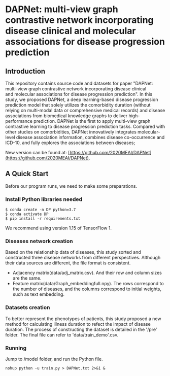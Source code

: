 # DAPNet: multi-view graph contrastive network incorporating disease clinical and molecular associations for disease progression prediction

## Introduction

This repository contains source code and datasets for paper "DAPNet: multi-view graph contrastive network incorporating disease clinical and molecular associations for disease progression prediction". In this study, we proposed DAPNet, a deep learning-based disease progression prediction model that solely utilizes the comorbidity duration (without relying on multi-modal data or comprehensive medical records) and disease associations from biomedical knowledge graphs to deliver high-performance prediction. DAPNet is the first to apply multi-view graph contrastive learning to disease progression prediction tasks. Compared with other studies on comorbidities, DAPNet innovatively integrates molecular-level disease association information, combines disease co-occurrence and ICD-10, and fully explores the associations between diseases;

New version can be found at:  [https://github.com/2020MEAI/DAPNet](https://github.com/2020MEAI/DAPNet).
  
## A Quick Start
Before our program runs, we need to make some preparations.

### Install Python libraries needed


```shell
$ conda create -n DP python=3.7
$ conda activate DP
$ pip install -r requirements.txt
```
We recommend using version 1.15 of TensorFlow 1.
### Diseases network  creation

Based on the relationship data of diseases, this study sorted and constructed three disease networks from different perspectives. Although their data sources are different, the file format is consistent. 

- Adjacency matrix(data/adj_matrix.csv). And their row and column sizes are the same.
- Feature matrix(data/Graph_embeddingfull.npy). The rows correspond to the number of diseases, and the columns correspond to initial weights, such as text embedding.
### Datasets creation
To better represent the phenotypes of patients, this study proposed a new method for calculating illness duration to refect the impact of disease duration. The process of constructing the dataset is detailed in the  '/pre' folder. The final file can refer to 'data/train_demo'.csv.

### Running
Jump to /model folder, and run the Python file.
```shell
nohup python -u train.py > DAPNet.txt 2>&1 &
```
